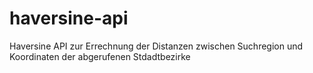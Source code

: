 # haversine-api
Haversine API zur Errechnung der Distanzen zwischen Suchregion und Koordinaten der abgerufenen Stdadtbezirke
